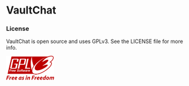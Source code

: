 # VaultChat

### License
VaultChat is open source and uses GPLv3. See the LICENSE file for more info.

<a href="https://www.gnu.org/licenses/gpl-3.0.html.en">
    <img src="./.github/images/gpl3.svg" alt="GPLv3 license badge" width="130">
</a>